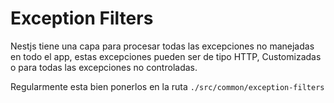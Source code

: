 # Exception Filters
Nestjs tiene una capa para procesar todas las excepciones no manejadas en todo el app, estas excepciones pueden ser de tipo HTTP, Customizadas o para todas las excepciones no controladas.

Regularmente esta bien ponerlos en la ruta `./src/common/exception-filters`

